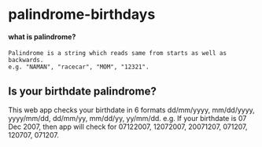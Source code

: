 # palindrome-birthdays
#### what is palindrome?
    Palindrome is a string which reads same from starts as well as backwards.
    e.g. "NAMAN", "racecar", "MOM", "12321".
## Is your birthdate palindrome?
This web app checks your birthdate in 6 formats dd/mm/yyyy, mm/dd/yyyy, yyyy/mm/dd, dd/mm/yy, mm/dd/yy, yy/mm/dd.
e.g. If your birthdate is 07 Dec 2007, then app will check for 07122007, 12072007, 20071207, 071207, 120707, 071207.

